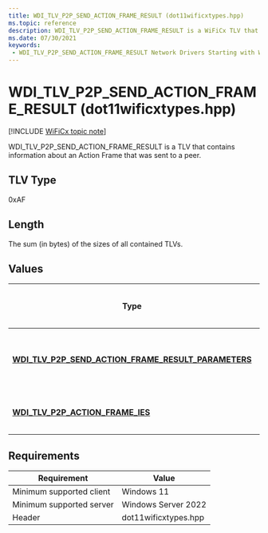 ```yaml
---
title: WDI_TLV_P2P_SEND_ACTION_FRAME_RESULT (dot11wificxtypes.hpp)
ms.topic: reference
description: WDI_TLV_P2P_SEND_ACTION_FRAME_RESULT is a WiFiCx TLV that contains information about an Action Frame that was sent to a peer.
ms.date: 07/30/2021
keywords:
 - WDI_TLV_P2P_SEND_ACTION_FRAME_RESULT Network Drivers Starting with Windows Vista
---
```


# WDI\_TLV\_P2P\_SEND\_ACTION\_FRAME\_RESULT (dot11wificxtypes.hpp)

[!INCLUDE [WiFiCx topic note](../includes/wificx-version-warning.md)]


WDI\_TLV\_P2P\_SEND\_ACTION\_FRAME\_RESULT is a TLV that contains information about an Action Frame that was sent to a peer.

## TLV Type


0xAF

## Length


The sum (in bytes) of the sizes of all contained TLVs.

## Values


| Type                                                                                                              | Multiple TLV instances allowed | Optional | Description                                           |
|-------------------------------------------------------------------------------------------------------------------|--------------------------------|----------|-------------------------------------------------------|
| [**WDI\_TLV\_P2P\_SEND\_ACTION\_FRAME\_RESULT\_PARAMETERS**](wdi-tlv-p2p-send-action-frame-result-parameters.md) |                                |          | The Wi-Fi Direct send Action Frame result parameters. |
| [**WDI\_TLV\_P2P\_ACTION\_FRAME\_IES**](wdi-tlv-p2p-action-frame-ies.md)                                         |                                |          | The set of IEs sent to the remote device.             |

 

## Requirements

|Requirement|Value|
|--- |--- |
|Minimum supported client|Windows 11|
|Minimum supported server|Windows Server 2022|
|Header|dot11wificxtypes.hpp|

 

 




